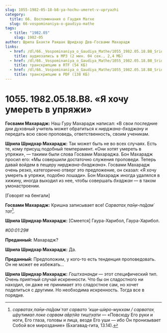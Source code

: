 ```yaml
---
slug: 1055-1982-05-18-b8-ya-hochu-umeret-v-upryazhi
category:
  title: 66. Воспоминания о Гаудия Матхе
  slug: 66-vospominaniya-o-gaudiya-mathe
tags:
  - title: "1982.05"
    slug: 1982-05
author: Шрила Бхакти Ракшак Шридхар Дев-Госвами Махарадж
links:
  - href: /dl/66._Vospominaniya_o_Gaudiya_Mathe/1055_1982.05.18.B8_SridharMj_Ja_hochu_umeret_v_uprjazhi.mp3
    title: аудиозапись в MP3 (2 мин. 04 сек., 2,4 МБ)
  - href: /dl/66._Vospominaniya_o_Gaudiya_Mathe/1055_1982.05.18.B8_SridharMj_Ja_hochu_umeret_v_uprjazhi.rtf
    title: транскрипцию в RTF (54 КБ)
  - href: /dl/66._Vospominaniya_o_Gaudiya_Mathe/1055_1982.05.18.B8_SridharMj_Ja_hochu_umeret_v_uprjazhi.pdf
    title: транскрипцию в PDF (138 КБ)
---
```


# 1055. 1982.05.18.B8. «Я хочу умереть в упряжи»

**Госвами Махарадж:** Наш Гуру Махарадж написал: «В свои последние дни духовный учитель может обратиться к *нирджана-бхаджану* и передать всю свою проповедь, ответственность, своим ученикам.

**Шрила Шридхар Махарадж:** Так может быть не во всех случаях. Есть те, кому присущ подобный темперамент. «Они хотят умереть в упряжи», — такими были слова Госвами Махараджа. Бон Махарадж просил его: «Мы совершили достаточно служения проповеди. Теперь давай войдем в пещеру *нирджана-бхаджана*». Госвами Махарадж очень резко, категорично отверг это предложение, он сказал: «Я хочу умереть в упряжи, подобно лошади». Бон Махарадж иногда удалялся в хижину, иногда выходил из нее, чтобы совершать *бхаджан* — в таком умонастроении.

[Говорят на бенгали]

**Госвами Махарадж:** Кришна записывает все! *Cарватах̣ па̄н̣и-па̄дам̇ тат*[^_ftn1].

**Шрила Шридхар Махарадж:** [Смеется] Гаура-Харибол, Гаура-Харибол.

*#00:01:29#*

**Преданный:** Махарадж?

**Шрила Шридхар Махарадж:** Да.

**Преданный:** Предположим, у кого-то есть тенденция проповедовать. Он не может ее избежать…

**Шрила Шридхар Махарадж:** *Гоштхананди* — этот специфический тип. Очень приятный случай искренности. Что бы он сладостного ни находил, он даже не принимает это сладостное сам, но хочет поделиться с другими. Но необходима искренность. Тогда все в порядке.



[^_ftn1]: *cарватах̣ па̄н̣и-па̄дам̇ тат сарвато ‘кш̣и-ш́иро-мукхам / сарватах̣ ш́рутимал локе сарвам а̄вр̣тйа тиш̣т̣хати* — «Повсюду Его руки и ноги, Его глаза, головы и лица, везде Его уши — ибо Он пронизывает Собой все мироздание» (Бхагавад-гита, 13.14).

